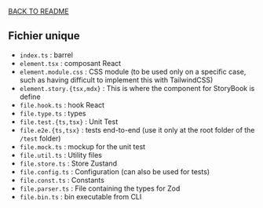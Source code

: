 [BACK TO README](../README-en.md)

## Fichier unique
- `index.ts` : barrel
- `element.tsx` : composant React
- `element.module.css` : CSS module (to be used only on a specific case, such as having difficult to implement this with TailwindCSS)
- `element.story.{tsx,mdx}` : This is where the component for StoryBook is define
- `file.hook.ts` : hook React
- `file.type.ts` : types 
- `file.test.{ts,tsx}` : Unit Test
- `file.e2e.{ts,tsx}` : tests end-to-end (use it only at the root folder of the `/test` folder)
- `file.mock.ts` : mockup for the unit test
- `file.util.ts` : Utility files
- `file.store.ts` : Store Zustand
- `file.config.ts` : Configuration (can also be used for tests)
- `file.const.ts` : Constants
- `file.parser.ts` : File containing the types for Zod
- `file.bin.ts` : bin executable from CLI